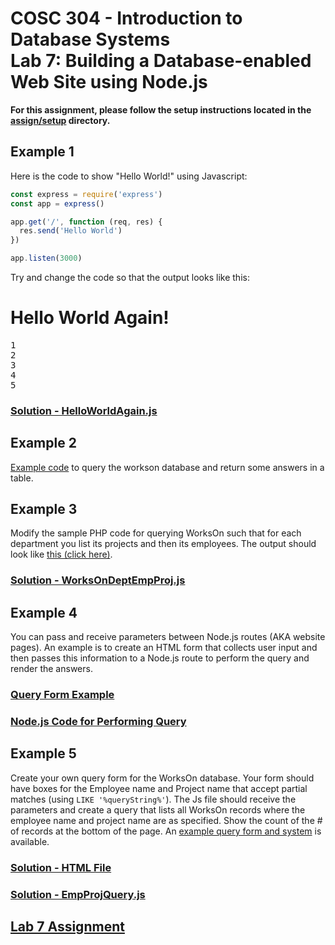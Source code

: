 # COSC 304 - Introduction to Database Systems<br>Lab 7: Building a Database-enabled Web Site using Node.js

**For this assignment, please follow the setup instructions located in the [assign/setup](assign/setup) directory.**

## Example 1

Here is the code to show "Hello World!" using Javascript:

```javascript
const express = require('express')
const app = express()

app.get('/', function (req, res) {
  res.send('Hello World')
})

app.listen(3000)
```

Try and change the code so that the output looks like this:

# Hello World Again!

<pre>
1
2
3
4
5
</pre>

### [Solution - HelloWorldAgain.js](code/HelloWorldAgain.js)

## Example 2

[Example code](code/QuerySQLServer.js) to query the workson database and return some answers in a table.

## Example 3

Modify the sample PHP code for querying WorksOn such that for each department you list its projects and then its employees.  The output should look like <a href="http://cosc304.ok.ubc.ca/rlawrenc/Lab7/WorksOnDeptEmpProj.php">this (click here)</a>.

### [Solution - WorksOnDeptEmpProj.js](code/WorksOnDeptEmpProj.js)


## Example 4

You can pass and receive parameters between Node.js routes (AKA website pages).  An example is to create an HTML form that collects user input and then passes this information to a Node.js route to perform the query and render the answers.

### [Query Form Example](code/sampleForm.js)

### [Node.js Code for Performing Query](code/EmpQuery.js)


## Example 5

Create your own query form for the WorksOn database. Your form should have boxes for the Employee name and Project name that accept partial matches (using `LIKE '%queryString%'`).  The Js file should receive the parameters and create a query that lists all WorksOn records where the employee name and project name are as specified.  Show the count of the # of records at the bottom of the page.  An [example query form and system](http://cosc304.ok.ubc.ca/rlawrenc/Lab7/WorksOnQuery.html) is available.

### [Solution - HTML File](code/WorksOnQuery.js)

### [Solution - EmpProjQuery.js](code/EmpProjQuery.js)

## [Lab 7 Assignment](assign/)
